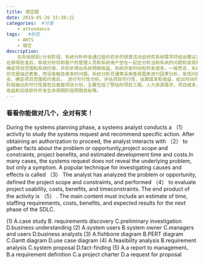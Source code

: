 ```yaml
---
title: 填空题
date: 2019-05-26 15:38:22
categories:  #分类
    - attendance
tags:   #标签
    - ARTS
    - 填空
description: 
    在系统规划/计划阶段，系统分析师会通过组织初步的调查活动去研究系统需求并给出建议方案。
在获得批准后，系统分析将和客户的管理人员和系统用户坐在一起去分析当前系统的问题和发现机会点，
确定项目范围和系统约束，并初步得出系统预期收益、系统开发时间和开发成本。一般而言，系统需求
仅仅是描述表象，而没有触及根本的问题。系统分析员通常采用鱼骨图来进行因果分析，发现问题和机
会，确定项目范围和约束后， 进行可行性分析，评估项目可行性，估算成本和收益，给出时间约束。该
阶段输出的可行性报告后面是项目计划，主要包括了预估的项目工期，人力资源需求，项目成本，项目
收益和后续软件开发生命周期阶段预期目标等。
---
```


### 看看你能做对几个，全对有奖！

During the systems planning phase, a systems analyst conducts a （1） activity to study the systems request and recommend specific action. After obtaining an authorization to proceed, the analyst interacts with （2） to gather facts about the problem or opportunity,project scope and constraints, project benefits, and estimated development time and costs.In many cases, the systems request does not reveal the underlying problem, but only a symptom. A popular technique for investigating causes and effects is called （3）
The analyst has analyzed the problem or opportunity, defined the project scope and constraints, and performed （4） to evaluate project usability, costs, benefits, and timeconstraints. The end product of the activity is （5） . The main content must include an estimate of time, staffing requirements, costs, benefits, and expected results for the next phase of the SDLC.

(1) 
A.case study
B. requirements discovery
C.preliminary investigation
D.business understanding
(2)
A.system users
B.system owner
C.managers and users
D.business analysts
(3) 
A.fishbone diagram
B.PERT diagram
C.Gantt diagram
D.use case diagram
(4) 
A.feasibility analysis
B.requirement analysis
C.system proposal
D.fact-finding
(5) 
A.a report to management、
B.a requirement definition
C.a project charter
D.a request for proposal